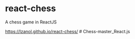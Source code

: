 # react-chess
A chess game in ReactJS

https://lzanol.github.io/react-chess/
#   C h e s s - m a s t e r _ R e a c t . j s  
 